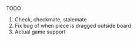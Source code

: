 TODO
1. Check, checkmate, stalemate
2. Fix bug of when piece is dragged outside board
3. Actual game support
